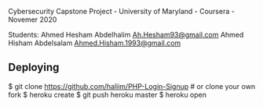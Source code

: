 Cybersecurity Capstone Project - University of Maryland - Coursera - Novemer 2020

Students:
  Ahmed Hesham Abdelhalim Ah.Hesham93@gmail.com
  Ahmed Hisham Abdelsalam Ahmed.Hisham.1993@gmail.com

## Deploying
$ git clone https://github.com/haliim/PHP-Login-Signup # or clone your own fork
$ heroku create
$ git push heroku master
$ heroku open
